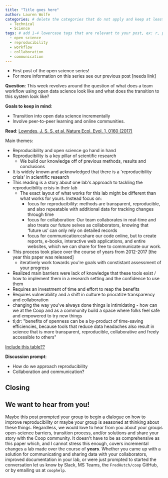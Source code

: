 ```yaml
---
title: "Title goes here"
author: Lauren Wolfe
categories: # delete the categories that do not apply and keep at least one
  - Technical
  - Science
tags: # add 1-4 lowercase tags that are relevant to your post, ex: r, python, genomics, workflows
  - open science
  - reproducibility
  - workflow
  - collaboration
  - communication
---
```


- First post of the open science series!
- For more information on this series see our previous post [needs link]

**Question**: This week revolves around the question of what does a team workflow using open data science look like and what does the transition to this system look like?

**Goals to keep in mind**:
- Transition into open data science incrementally
- Involve peer-to-peer learning and online communities.

**Read**: [Lowndes, J. S. S. et al. Nature Ecol. Evol. 1, 0160 (2017)](https://www.nature.com/articles/s41559-017-0160)
    
Main themes:
- Reproducibility and open science go hand in hand
- Reproducibility is a key pillar of scientific research
  - We build our knowledge off of previous methods, results and conclusions
- It is widely known and acknowledged that there is a 'reproducibility crisis' in scientific research
- This reading is a story about one lab's approach to tackling the reproducibility crisis in their lab
  - The exact layout of what works for this lab might be different than what works for yours. Instead focus on:
    - focus for reproducibility: methods are transparent, reproducible, and also repeatable with additional data for tracking changes through time
    - focus for collaboration: Our team collaborates in real-time and also treats our future selves as collaborators, knowing that ‘future us’ can only rely on detailed records
    - focus for communication:cshare our code online, but to create reports, e-books, interactive web applications, and entire websites, which we can share for free to communicate our work.
- This process took place over the course of years from 2012-2017 [the year this paper was released]
  - iteratively work towards you're goals with constistant assessment of your progress
- Realized main barriers were lack of knowledge that these tools exist / how to implement them in a research setting and the confidence to use them
- Requires an investment of time and effort to reap the benefits
- Requires vulnerability and a shift in culture to prioratize transparency and collaboration
- changing the way you've always done things is intimidating - how can we at the Coop and as a community build a space where folks feel safe and empowered to try new things
- tl;dr: "benefits of openness can be a by-product of time-saving efficiencies, because tools that reduce data headaches also result in science that is more transparent, reproducible, collaborative and freely accessible to others"

[Include this table??](https://www.nature.com/articles/s41559-017-0160/tables/1)


**Discussion prompt**: 
- How do we approach reproducibility
- Collaboration and communication?

## Closing

## We want to hear from you!

Maybe this post prompted your group to begin a dialogue on how to improve reproducibility or maybe your group is seasoned at thinking about these things. Regardless, we would love to hear from you about your groups open-science barriers, transition process, and/or solutions and share your story with the Coop community. It doesn't have to be as comprehensive as this paper which, and I cannot stress this enough, covers incremental changes a lab made over the course of **years**. Whether you came up with a solution for communicating and sharing data with your collaborators, improved documentation in your lab, or were just prompted to started the conversation let us know by Slack, MS Teams, the `FredHutch/coop` GitHub, or by emailing us at `coophelp`.
